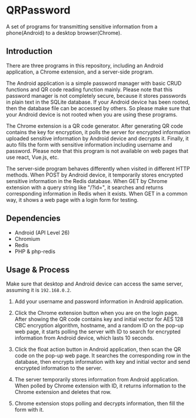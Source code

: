 # QRPassword

A set of programs for transmitting sensitive information from a phone(Android) to a desktop browser(Chrome).

## Introduction

There are three programs in this repository, including an Android application, a Chrome extension, and a server-side program.

The Android application is a simple password manager with basic CRUD functions and QR code reading function mainly. Please note that this password manager is not completely secure, because it stores passwords in plain text in the SQLite database. If your Android device has been rooted, then the database file can be accessed by others. So please make sure that your Android device is not rooted when you are using these programs.

The Chrome extension is a QR code generator. After generating QR code contains the key for encryption, it polls the server for encrypted information uploaded sensitive information by Android device and decrypts it. Finally, it auto fills the form with sensitive information including username and password. Please note that this program is not available on web pages that use react, Vue.js, etc.

The server-side program behaves differently when visited in different HTTP methods. When POST by Android device, it temporarily stores encrypted sensitive information in the Redis database. When GET by Chrome extension with a query string like "/?id=", it searches and returns corresponding information in Redis when it exists. When GET in a common way, it shows a web page with a login form for testing.

## Dependencies
- Android (API Level 26)
- Chromium
- Redis
- PHP & php-redis

## Usage & Process
Make sure that desktop and Android device can access the same server, assuming it is ```192.168.0.2```.

1. Add your username and password information in Android application.

2. Click the Chrome extension button when you are on the login page. After showing the QR code contains key and initial vector for AES 128 CBC encryption algorithm, hostname, and a random ID on the pop-up web page, it starts polling the server with ID to search for encrypted information from Android device, which lasts 10 seconds.

3. Click the float action button in Android application, then scan the QR code on the pop-up web page. It searches the corresponding row in the database, then encrypts information with key and initial vector and send encrypted information to the server.

4. The server temporarily stores information from Android application. When polled by Chrome extension with ID, it returns information to the Chrome extension and deletes that row.

5. Chrome extension stops polling and decrypts information, then fill the form with it.
